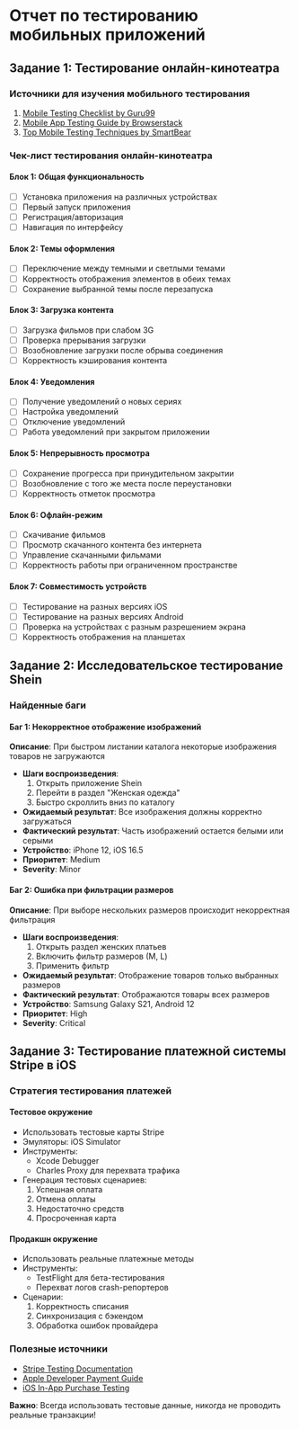 # Отчет по тестированию мобильных приложений

## Задание 1: Тестирование онлайн-кинотеатра

### Источники для изучения мобильного тестирования

1. [Mobile Testing Checklist by Guru99](https://www.guru99.com/mobile-testing-checklist.html)
2. [Mobile App Testing Guide by Browserstack](https://www.browserstack.com/guide/mobile-app-testing)
3. [Top Mobile Testing Techniques by SmartBear](https://smartbear.com/learn/mobile-testing/mobile-testing-techniques/)

### Чек-лист тестирования онлайн-кинотеатра

#### Блок 1: Общая функциональность
- [ ] Установка приложения на различных устройствах
- [ ] Первый запуск приложения
- [ ] Регистрация/авторизация
- [ ] Навигация по интерфейсу

#### Блок 2: Темы оформления
- [ ] Переключение между темными и светлыми темами
- [ ] Корректность отображения элементов в обеих темах
- [ ] Сохранение выбранной темы после перезапуска

#### Блок 3: Загрузка контента
- [ ] Загрузка фильмов при слабом 3G
- [ ] Проверка прерывания загрузки
- [ ] Возобновление загрузки после обрыва соединения
- [ ] Корректность кэширования контента

#### Блок 4: Уведомления
- [ ] Получение уведомлений о новых сериях
- [ ] Настройка уведомлений
- [ ] Отключение уведомлений
- [ ] Работа уведомлений при закрытом приложении

#### Блок 5: Непрерывность просмотра
- [ ] Сохранение прогресса при принудительном закрытии
- [ ] Возобновление с того же места после переустановки
- [ ] Корректность отметок просмотра

#### Блок 6: Офлайн-режим
- [ ] Скачивание фильмов
- [ ] Просмотр скачанного контента без интернета
- [ ] Управление скачанными фильмами
- [ ] Корректность работы при ограниченном пространстве

#### Блок 7: Совместимость устройств
- [ ] Тестирование на разных версиях iOS
- [ ] Тестирование на разных версиях Android
- [ ] Проверка на устройствах с разным разрешением экрана
- [ ] Корректность отображения на планшетах

## Задание 2: Исследовательское тестирование Shein

### Найденные баги

#### Баг 1: Некорректное отображение изображений
**Описание**: При быстром листании каталога некоторые изображения товаров не загружаются
- **Шаги воспроизведения**:
  1. Открыть приложение Shein
  2. Перейти в раздел "Женская одежда"
  3. Быстро скроллить вниз по каталогу
- **Ожидаемый результат**: Все изображения должны корректно загружаться
- **Фактический результат**: Часть изображений остается белыми или серыми
- **Устройство**: iPhone 12, iOS 16.5
- **Приоритет**: Medium
- **Severity**: Minor

#### Баг 2: Ошибка при фильтрации размеров
**Описание**: При выборе нескольких размеров происходит некорректная фильтрация
- **Шаги воспроизведения**:
  1. Открыть раздел женских платьев
  2. Включить фильтр размеров (М, L)
  3. Применить фильтр
- **Ожидаемый результат**: Отображение товаров только выбранных размеров
- **Фактический результат**: Отображаются товары всех размеров
- **Устройство**: Samsung Galaxy S21, Android 12
- **Приоритет**: High
- **Severity**: Critical

## Задание 3: Тестирование платежной системы Stripe в iOS

### Стратегия тестирования платежей

#### Тестовое окружение
- Использовать тестовые карты Stripe
- Эмуляторы: iOS Simulator
- Инструменты: 
  - Xcode Debugger
  - Charles Proxy для перехвата трафика
- Генерация тестовых сценариев:
  1. Успешная оплата
  2. Отмена оплаты
  3. Недостаточно средств
  4. Просроченная карта

#### Продакшн окружение
- Использовать реальные платежные методы
- Инструменты:
  - TestFlight для бета-тестирования
  - Перехват логов crash-репортеров
- Сценарии:
  1. Корректность списания
  2. Синхронизация с бэкендом
  3. Обработка ошибок провайдера

### Полезные источники
- [Stripe Testing Documentation](https://stripe.com/docs/testing)
- [Apple Developer Payment Guide](https://developer.apple.com/apple-pay/acceptance/)
- [iOS In-App Purchase Testing](https://developer.apple.com/documentation/storekit/in-app_purchase/testing_in-app_purchases)

**Важно**: Всегда использовать тестовые данные, никогда не проводить реальные транзакции!
